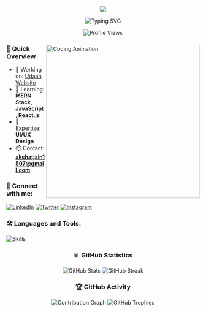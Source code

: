 <p align="center"><img src="https://i.imgur.com/A6bWGFl.gif"/></p>
<!-- Header Section -->
<div align="center">
  <img src="https://readme-typing-svg.herokuapp.com?font=Fira+Code&pause=1000&color=2196F3&center=true&vCenter=true&width=435&lines=Hi+there%2C+I'm+Akshat+Jain;A+Passionate+Web+Developer;Always+learning+new+things" alt="Typing SVG" />
  
  ![Profile Views](https://komarev.com/ghpvc/?username=akshhaaatttt&label=Profile%20views&color=0e75b6&style=flat)
</div>

<!-- About Me Section -->
<div align="left">
  <img align="right" width="400" src="https://cdn.dribbble.com/users/1162077/screenshots/3848914/programmer.gif" alt="Coding Animation"/>
  
  ### 🚀 Quick Overview
  - 🔭 Working on: [Udaan Website](https://udaan-aeromodelling-club.vercel.app/)
  - 🌱 Learning: **MERN Stack, JavaScript, React.js**
  - 💬 Expertise: **UI/UX Design**
  - 📫 Contact: **akshatjain1507@gmail.com**
</div>

<!-- Connect Section -->
<div align="left">
  <h3>🤝 Connect with me:</h3>
  
  [![LinkedIn](https://img.shields.io/badge/LinkedIn-0077B5?style=for-the-badge&logo=linkedin&logoColor=white)](https://www.linkedin.com/in/akshat-jain-516404303)
  [![Twitter](https://img.shields.io/badge/Twitter-1DA1F2?style=for-the-badge&logo=twitter&logoColor=white)](https://x.com/Akshat151105)
  [![Instagram](https://img.shields.io/badge/Instagram-E4405F?style=for-the-badge&logo=instagram&logoColor=white)](https://www.instagram.com/_akshhaaatttt)
</div>

<!-- Skills Section -->
<div align="left">
  <h3>🛠️ Languages and Tools:</h3>
  <img src="https://skillicons.dev/icons?i=arduino,c,cpp,css,git,html,js,linux,nodejs,python,react,tailwind" alt="Skills" />
</div>

<!-- GitHub Stats Section -->
<div align="center">
  
  ### 📊 GitHub Statistics
  
  <img src="https://github-readme-stats.vercel.app/api?username=akshhaaatttt&show_icons=true&theme=radical" alt="GitHub Stats" />
  
  <img src="https://github-readme-streak-stats.herokuapp.com/?user=akshhaaatttt&theme=radical" alt="GitHub Streak" />
</div>

<!-- Activity & Trophies Section -->
<div align="center">
  
  ### 🏆 GitHub Activity
  
  <img src="https://github-readme-activity-graph.vercel.app/graph?username=akshhaaatttt&theme=react-dark" alt="Contribution Graph" />
  
  <img src="https://github-profile-trophy.vercel.app/?username=akshhaaatttt&theme=radical" alt="GitHub Trophies" />
</div>
